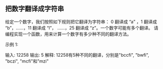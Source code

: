 ## 把数字翻译成字符串
给定一个数字，我们按照如下规则把它翻译为字符串：
0 翻译成 “a” ，1 翻译成 “b”，……，11 翻译成 “l”，
……，25 翻译成 “z”。一个数字可能有多个翻译。
请编程实现一个函数，用来计算一个数字有多少种不同的翻译方法。

 

示例 1:

输入: 12258
输出: 5
解释: 12258有5种不同的翻译，分别是"bccfi", "bwfi", "bczi", "mcfi"和"mzi"